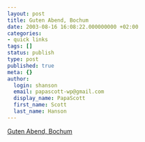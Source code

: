 ```yaml
---
layout: post
title: Guten Abend, Bochum
date: 2003-08-16 16:08:22.000000000 +02:00
categories:
- quick links
tags: []
status: publish
type: post
published: true
meta: {}
author:
  login: shanson
  email: papascott-wp@gmail.com
  display_name: PapaScott
  first_name: Scott
  last_name: Hanson
---
```

<p><a title="Campino of the Toten Hosen in the KölnArena. " href="http://www.industrial-technology-and-witchcraft.de/index.php?id=P3041">Guten Abend, Bochum</a></p>
